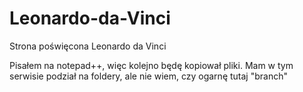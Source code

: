 # Leonardo-da-Vinci
Strona poświęcona Leonardo da Vinci





Pisałem na notepad++, więc kolejno będę kopiował pliki. Mam w tym serwisie podział na foldery, ale nie wiem, czy ogarnę tutaj "branch"
